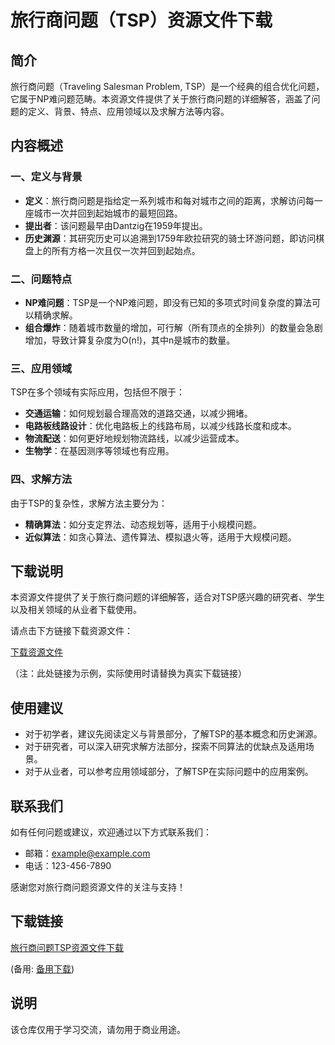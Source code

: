 # 旅行商问题（TSP）资源文件下载

## 简介

旅行商问题（Traveling Salesman Problem, TSP）是一个经典的组合优化问题，它属于NP难问题范畴。本资源文件提供了关于旅行商问题的详细解答，涵盖了问题的定义、背景、特点、应用领域以及求解方法等内容。

## 内容概述

### 一、定义与背景

- **定义**：旅行商问题是指给定一系列城市和每对城市之间的距离，求解访问每一座城市一次并回到起始城市的最短回路。
- **提出者**：该问题最早由Dantzig在1959年提出。
- **历史渊源**：其研究历史可以追溯到1759年欧拉研究的骑士环游问题，即访问棋盘上的所有方格一次且仅一次并回到起始点。

### 二、问题特点

- **NP难问题**：TSP是一个NP难问题，即没有已知的多项式时间复杂度的算法可以精确求解。
- **组合爆炸**：随着城市数量的增加，可行解（所有顶点的全排列）的数量会急剧增加，导致计算复杂度为O(n!)，其中n是城市的数量。

### 三、应用领域

TSP在多个领域有实际应用，包括但不限于：
- **交通运输**：如何规划最合理高效的道路交通，以减少拥堵。
- **电路板线路设计**：优化电路板上的线路布局，以减少线路长度和成本。
- **物流配送**：如何更好地规划物流路线，以减少运营成本。
- **生物学**：在基因测序等领域也有应用。

### 四、求解方法

由于TSP的复杂性，求解方法主要分为：
- **精确算法**：如分支定界法、动态规划等，适用于小规模问题。
- **近似算法**：如贪心算法、遗传算法、模拟退火等，适用于大规模问题。

## 下载说明

本资源文件提供了关于旅行商问题的详细解答，适合对TSP感兴趣的研究者、学生以及相关领域的从业者下载使用。

请点击下方链接下载资源文件：

[下载资源文件](#)

（注：此处链接为示例，实际使用时请替换为真实下载链接）

## 使用建议

- 对于初学者，建议先阅读定义与背景部分，了解TSP的基本概念和历史渊源。
- 对于研究者，可以深入研究求解方法部分，探索不同算法的优缺点及适用场景。
- 对于从业者，可以参考应用领域部分，了解TSP在实际问题中的应用案例。

## 联系我们

如有任何问题或建议，欢迎通过以下方式联系我们：

- 邮箱：example@example.com
- 电话：123-456-7890

感谢您对旅行商问题资源文件的关注与支持！

## 下载链接
[旅行商问题TSP资源文件下载](https://pan.quark.cn/s/c5af7c89b7a2) 

(备用: [备用下载](https://pan.baidu.com/s/1r5XoDMZMj-VqARkrEOETVw?pwd=1234))

## 说明

该仓库仅用于学习交流，请勿用于商业用途。
